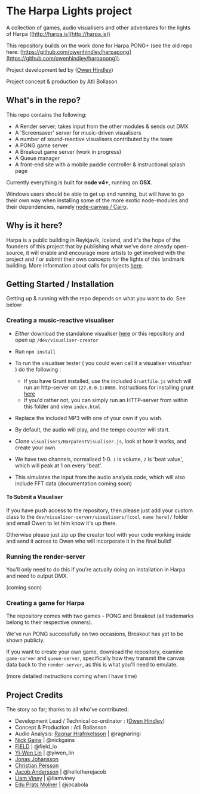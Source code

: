 # The Harpa Lights project

A collection of games, audio visualisers and other adventures for the lights of Harpa ([http://harpa.is](http://harpa.is))

This repository builds on the work done for Harpa PONG+ (see the old repo here: [https://github.com/owenhindley/harpapong](https://github.com/owenhindley/harpapong)).

Project development led by ([Owen Hindley](http://www.owenhindley.co.uk))

Project concept & production by Atli Bollason

## What's in the repo?

This repo contains the following:

* A Render server; takes input from the other modules & sends out DMX
* A 'Screensaver' server for music-driven visualisers
* A number of sound-reactive visualisers contributed by the team
* A PONG game server
* A Breakout game server (work in progress)
* A Queue manager
* A front-end site with a mobile paddle controller & instructional splash page

Currently everything is built for **node v4+**, running on **OSX**. 

Windows users should be able to get up and running, but will have to go their own way when installing some of the more exotic node-modules and their dependencies, namely [node-canvas / Cairo](https://github.com/Automattic/node-canvas/wiki/_pages).

## Why is it here?
Harpa is a public building in Reykjavík, Iceland, and it's the hope of the founders of this project that by publishing what we've done already open-source, it will enable and encourage more artists to get involved with the project and / or submit their own concepts for the lights of this landmark building. More information about calls for projects [here](http://en.harpa.is/harpa/news/harpa-calls-light-based-projects).

## Getting Started / Installation
Getting up & running with the repo depends on what you want to do. See below:

### Creating a music-reactive visualiser
* *Either* download the standalone visualiser [here](https://www.dropbox.com/s/uawi8e6ew071p6d/sonar-visualiser-creator.zip?dl=0) *or* this repository and open up `/dev/visualiser-creator`


* Run `npm install`
* To run the visualiser tester ( you could even call it a visualiser *visualiser* ) do the following :
	* If you have Grunt installed, use the included `Gruntfile.js` which will run an http-server on `127.0.0.1:8080`. Instructions for installing grunt [here](http://gruntjs.com/using-the-cli)
	* If you'd rather not, you can simply run an HTTP-server from within this folder and view `index.html`
* Replace the included MP3 with one of your own if you wish.
* By default, the audio will play, and the tempo counter will start.
* Clone `visualisers/HarpaTestVisualiser.js`, look at how it works, and create your own.
* We have two channels, normalised 1-0. `1` is volume, `2` is 'beat value', which will peak at 1 on every 'beat'. 
* This simulates the input from the audio analysis code, which will also include FFT data (documentation coming soon)

#### To Submit a Visualiser
If you have push access to the repository, then please just add your custom class to the `dev/visualiser-server/visualisers/[cool name here]/` folder and email Owen to let him know it's up there.

Otherwise please just zip up the creator tool with your code working inside and send it across to Owen who will incorporate it in the final build!

### Running the render-server
You'll only need to do this if you're actually doing an installation in Harpa and need to output DMX.

(coming soon)

### Creating a game for Harpa
The repository comes with two games - PONG and Breakout (all trademarks belong to their respective owners). 

We've run PONG successfully on two occasions, Breakout has yet to be shown publicly.

If you want to create your own game, download the repository, examine `game-server` and `queue-server`, specifically how they transmit the canvas data back to the `render-server`, as this is what you'll need to emulate.

(more detailed instructions coming when I have time)

## Project Credits

The story so far; thanks to all who've contributed:

* Development Lead / Technical co-ordinator : ([Owen Hindley](http://www.owenhindley.co.uk))
* Concept & Production : Atli Bollasson
* Audio Analysis: [Ragnar Hrafnkelsson](http://reactifymusic.com) | @ragnaringi
* [Nick Gains](http://www.nickgains.com) | @nickgains
* [FIELD](http://www.field.io) | @field_io 
* [Yi-Wen Lin](http://blog.bongiovi.tw/) | @yiwen_lin 
* [Jonas Johansson](http://jonasjohansson.se)
* [Christian Persson](http://christianpers.com)
* [Jacob Andersson](http://yousirnejm.com) | @hellotherejacob
* [Liam Viney](http://liamviney.co.uk/) | @liamviney
* [Edu Prats Molner](http://www.jocabola.com/) | @jocabola



